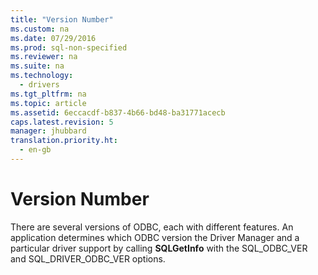 ```yaml
---
title: "Version Number"
ms.custom: na
ms.date: 07/29/2016
ms.prod: sql-non-specified
ms.reviewer: na
ms.suite: na
ms.technology: 
  - drivers
ms.tgt_pltfrm: na
ms.topic: article
ms.assetid: 6eccacdf-b837-4b66-bd48-ba31771acecb
caps.latest.revision: 5
manager: jhubbard
translation.priority.ht: 
  - en-gb
---
```

# Version Number
There are several versions of ODBC, each with different features. An application determines which ODBC version the Driver Manager and a particular driver support by calling **SQLGetInfo** with the SQL_ODBC_VER and SQL_DRIVER_ODBC_VER options.